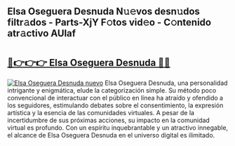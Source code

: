 ## Elsa Oseguera Desnuda N𝚞𝚎vos desn𝚞dos filtr𝚊dos - Parts-XjY F𝚘tos vid𝚎o - C𝚘ntenido atr𝚊ctivo AUlaf

# <h2><a href="http://mb3qk3.tromn.icu/?c=Elsa+Oseguera+Desnuda">🔗👉👉👉 Elsa Oseguera Desnuda 🔗🔗</a></h2>

[![Elsa Oseguera Desnuda nuevo](https://i.imgur.com/pEAQMta.gif)](http://mb3qk3.tromn.icu/?c=Elsa+Oseguera+Desnuda)
Elsa Oseguera Desnuda, una personalidad intrigante y enigmática, elude la categorización simple. Su método poco convencional de interactuar con el público en línea ha atraído y ofendido a los seguidores, estimulando debates sobre el consentimiento, la expresión artística y la esencia de las comunidades virtuales. A pesar de la incertidumbre de sus próximas acciones, su impacto en la comunidad virtual es profundo. Con un espíritu inquebrantable y un atractivo innegable, el alcance de Elsa Oseguera Desnuda en el universo digital es ilimitado.
